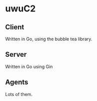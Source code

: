 # uwuC2

## Client

Written in Go, using the bubble tea library.

## Server

Written in Go using Gin



## Agents

Lots of them.